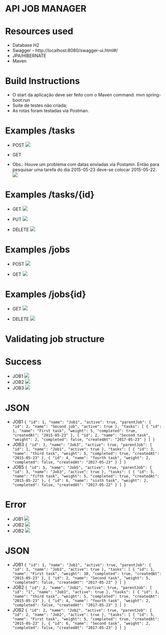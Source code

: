 # **API JOB MANAGER**

# Resources used

*  Database H2
*  Swagger - http://localhost:8080/swagger-ui.html#/
*  JPA/HIBERNATE
*  Maven


# Build Instructions

*  O start da aplicação deve ser feito com o Maven command: mvn spring-boot:run
*  Suíte de testes não criada;
*  As rotas foram testadas via Postman.

# Examples /tasks

*  POST 
![](imagens/post%20task.png)

*  GET 
*  Obs.: Houve um problema com datas enviadas via Postamn. Então para pesquisar uma tarefa do dia 2015-05-23 deve-se colocar 2015-05-22.
![](imagens/get%20task%20date.png)

# Examples /tasks/{id}

*  GET 
![](imagens/get%20task%20id.png)

*  PUT 
![](imagens/put%20task%20id.png)

*  DELETE 
![](imagens/delete%20task.png)

# Examples /jobs

*  POST 
![](imagens/JOB%20ESTRUTURA%20OK/2.png)

*  GET 
![](imagens/GET%20JOBS%20WEIGHT.png)

# Examples /jobs{id}

*  GET 
![](imagens/Screenshot_1.png)

*  DELETE 
![](imagens/DELETE%20JOB%20ID.png)


# Validating job structure

# Success
* JOB1
![](imagens/JOB%20ESTRUTURA%20OK/Screenshot_1.png)
* JOB2
![](imagens/JOB%20ESTRUTURA%20OK/2.png)
* JOB3
![](imagens/JOB%20ESTRUTURA%20OK/3.png)

# JSON
* JOB1
`{
  "id": 1,
  "name": "Job1",
  "active": true,
  "parentJob": {
    "id": 2,
    "name": "Second job",
    "active": true
  },
  "tasks": [
    {
      "id": 1,
      "name": "First task",
      "weight": 5,
      "completed": true,
      "createdAt": "2015-05-23"
    },
    {
      "id": 2,
      "name": "Second task",
      "weight": 2,
      "completed": false,
      "createdAt": "2017-05-23"
    }
  ]
}`
* JOB3
`{
  "id": 3,
  "name": "Job3",
  "active": true,
  "parentJob": {
    "id": 1,
    "name": "Job1",
    "active": true
  },
  "tasks": [
    {
      "id": 3,
      "name": "third task",
      "weight": 5,
      "completed": true,
      "createdAt": "2015-05-23"
    },
    {
      "id": 4,
      "name": "fourth task",
      "weight": 2,
      "completed": false,
      "createdAt": "2017-05-23"
    }
  ]
}`
* JOB5
`{
    "id": 5,
    "name": "Job5",
    "active": true,
    "parentJob": {
        "id": 3,
        "name": "Job3",
        "active": true
    },
    "tasks": [
        {
            "id": 5,
            "name": "fifth task",
            "weight": 5,
            "completed": true,
            "createdAt": "2015-05-22"
        },
        {
            "id": 6,
            "name": "sixth task",
            "weight": 2,
            "completed": false,
            "createdAt": "2017-05-22"
        }
    ]
}`

# Error
* JOB1
![](imagens/JOB%20ESTRUTURA%20ERRO/Screenshot_1.png)
* JOB2
![](imagens/JOB%20ESTRUTURA%20ERRO/Screenshot_2.png)
* JOB2
![](imagens/JOB%20ESTRUTURA%20ERRO/Screenshot_3.png)

# JSON

* JOB1
`{
  "id": 1,
  "name": "Job1",
  "active": true,
  "parentJob": {
    "id": 3,
    "name": "Job3",
    "active": true
  },
  "tasks": [
    {
      "id": 1,
      "name": "First task",
      "weight": 10,
      "completed": true,
      "createdAt": "2015-05-23"
    },
    {
      "id": 2,
      "name": "Second task",
      "weight": 5,
      "completed": false,
      "createdAt": "2017-05-23"
    }
  ]
}`
* JOB2
`{
  "id": 2,
  "name": "Job2",
  "active": true,
  "parentJob": {
    "id": "1",
    "name": "Job1",
    "active": true
  },
  "tasks": [
    {
      "id": 3,
      "name": "third task",
      "weight": 5,
      "completed": true,
      "createdAt": "2015-05-23"
    },
    {
      "id": 4,
      "name": "fourth task",
      "weight": 2,
      "completed": false,
      "createdAt": "2017-05-23"
    }
  ]
}`
* JOB2
`{
  "id": 2,
  "name": "Job2",
  "active": true,
  "parentJob": {
    "id": 2,
    "name": "Job2",
    "active": true
  },
  "tasks": [
    {
      "id": 5,
      "name": "First task",
      "weight": 5,
      "completed": true,
      "createdAt": "2015-05-23"
    },
    {
      "id": 6,
      "name": "Second task",
      "weight": 2,
      "completed": false,
      "createdAt": "2017-05-23"
    }
  ]
}`